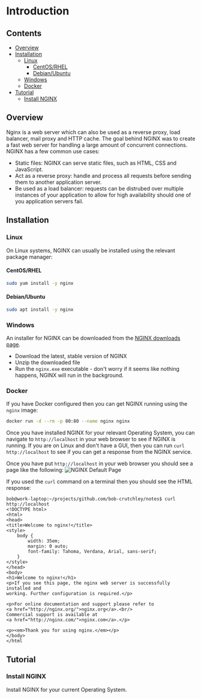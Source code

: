 # Introduction



<!--TOC_START-->
## Contents
- [Overview](#overview)
- [Installation](#installation)
	- [Linux](#linux)
		- [CentOS/RHEL](#centosrhel)
		- [Debian/Ubuntu](#debianubuntu)
	- [Windows](#windows)
	- [Docker](#docker)
- [Tutorial](#tutorial)
	- [Install NGINX](#install-nginx)

<!--TOC_END-->
## Overview
Nginx is a web server which can also be used as a reverse proxy, load balancer, mail proxy and HTTP cache.
The goal behind NGINX was to create a fast web server for handling a large amount of concurrent connections.
NGINX has a few common use cases:
- Static files: NGINX can serve static files, such as HTML, CSS and JavaScript.
- Act as a reverse proxy: handle and process all requests before sending them to another application server.
- Be used as a load balancer: requests can be distrubed over multiple instances of your application to allow for high availability should one of you application servers fail.

## Installation

### Linux
On Linux systems, NGINX can usually be installed using the relevant package manager:

#### CentOS/RHEL
```bash
sudo yum install -y nginx
```

#### Debian/Ubuntu
```bash
sudo apt install -y nginx
```

### Windows
An installer for NGINX can be downloaded from the [NGINX downloads page](http://nginx.org/en/download.html).
- Download the latest, stable version of NGINX
- Unzip the downloaded file
- Run the `nginx.exe` executable - don't worry if it seems like nothing happens, NGINX will run in the background.

### Docker
If you have Docker configured then you can get NGINX running using the `nginx` image:
```bash
docker run -d --rm -p 80:80 --name nginx nginx
```

Once you have installed NGINX for your relevant Operating System, you can navigate to `http://localhost` in your web browser to see if NGINX is running. If you are on Linux and don't have a GUI, then you can run `curl http://localhost` to see if you can get a response from the NGINX service.

Once you have put `http://localhost` in your web browser you should see a page like the following:
![NGINX Default Page](https://lh3.googleusercontent.com/G4w7DJI6YST8allYA8rBpnrySbB0N4sundqXZQbux85RgFtHC08kb6-MsvHgO2dICdlecfvU5D1UEim1LGTNwZFRJLASopmASoGeCV2lnICpJz84jI_XU-Y-TjBs4u-m8lP8wYe-ziKv0ZR3K4UZ_j0tVMcfrdckNo7lL_OGyUa9wE2ZgZecS9otx7zVNusXgYphtI2PGzA6F0d6QJEDIE5wrbsZzFHSmtNLwzDkY3ILGaJTEGfkfCT7QHT82-d3ck_6nnO_IHfCGw80yAyBznUHa7RBEv_h5i1Nq8ePQLd9rwcKV7-LZyHcQJG1P4CSy3sZYtcsOaSzlr67QMIZMj_OnfaULmcLnZICk5JXGzRYqvjuG8SPMRYjdzGR3n6fBAL_G6s6lFuROuT4EtaMoiJN0YkibJw_RjPKkKbUjJYvon8G9KzvSlonY8mvm0Cdt_UQu9B1jKy-2A0CgTxDmp56mfKo4yEDlwl4l2oejvIdQ-w26RacR1C625xc3ffEGsUf9fppfwQgKkWVps_Nd5z86xmCm4kZysluOYHohTihokpiMU6YN6L2oHhyHj8xbC0MRywEbL-sUmtBTv6rOZF770c3NeO0RGu5axeAsho0t_1ANO0gdk35oMlYfG38ikreb9_il6UHXK8v5SWsQur5foFgFskX_Ti-3uC2fS-5V56lqzBRlNDPZ08VZlrEpN3XHu-pVgTaH3OXrU6RiYWPT6vNtDy5nvf1dgUQko97-TH6=w748-h295-no)

If you used the `curl` command on a terminal then you should see the HTML response:
```text
bob@work-laptop:~/projects/github.com/bob-crutchley/notes$ curl http://localhost
<!DOCTYPE html>
<html>
<head>
<title>Welcome to nginx!</title>
<style>
    body {
        width: 35em;
        margin: 0 auto;
        font-family: Tahoma, Verdana, Arial, sans-serif;
    }
</style>
</head>
<body>
<h1>Welcome to nginx!</h1>
<p>If you see this page, the nginx web server is successfully installed and
working. Further configuration is required.</p>

<p>For online documentation and support please refer to
<a href="http://nginx.org/">nginx.org</a>.<br/>
Commercial support is available at
<a href="http://nginx.com/">nginx.com</a>.</p>

<p><em>Thank you for using nginx.</em></p>
</body>
</html
```

## Tutorial

### Install NGINX
Install NGINX for your current Operating System.
